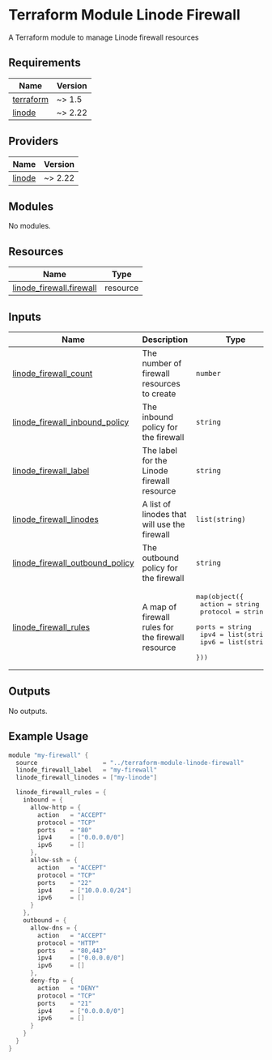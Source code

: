 # Terraform Module Linode Firewall
A Terraform module to manage Linode firewall resources

<!-- BEGIN_TF_DOCS -->
## Requirements

| Name | Version |
|------|---------|
| <a name="requirement_terraform"></a> [terraform](#requirement\_terraform) | ~> 1.5 |
| <a name="requirement_linode"></a> [linode](#requirement\_linode) | ~> 2.22 |

## Providers

| Name | Version |
|------|---------|
| <a name="provider_linode"></a> [linode](#provider\_linode) | ~> 2.22 |

## Modules

No modules.

## Resources

| Name | Type |
|------|------|
| [linode_firewall.firewall](https://registry.terraform.io/providers/linode/linode/latest/docs/resources/firewall) | resource |

## Inputs

| Name | Description | Type | Default | Required |
|------|-------------|------|---------|:--------:|
| <a name="input_linode_firewall_count"></a> [linode\_firewall\_count](#input\_linode\_firewall\_count) | The number of firewall resources to create | `number` | n/a | yes |
| <a name="input_linode_firewall_inbound_policy"></a> [linode\_firewall\_inbound\_policy](#input\_linode\_firewall\_inbound\_policy) | The inbound policy for the firewall | `string` | `"DROP"` | no |
| <a name="input_linode_firewall_label"></a> [linode\_firewall\_label](#input\_linode\_firewall\_label) | The label for the Linode firewall resource | `string` | n/a | yes |
| <a name="input_linode_firewall_linodes"></a> [linode\_firewall\_linodes](#input\_linode\_firewall\_linodes) | A list of linodes that will use the firewall | `list(string)` | n/a | yes |
| <a name="input_linode_firewall_outbound_policy"></a> [linode\_firewall\_outbound\_policy](#input\_linode\_firewall\_outbound\_policy) | The outbound policy for the firewall | `string` | `"ACCEPT"` | no |
| <a name="input_linode_firewall_rules"></a> [linode\_firewall\_rules](#input\_linode\_firewall\_rules) | A map of firewall rules for the firewall resource | <pre>map(object({<br>    action   = string<br>    protocol = string<br>    ports    = string<br>    ipv4     = list(string)<br>    ipv6     = list(string)<br>  }))</pre> | n/a | yes |

## Outputs

No outputs.
<!-- END_TF_DOCS -->

## Example Usage
```go
module "my-firewall" {
  source                  = "../terraform-module-linode-firewall"
  linode_firewall_label   = "my-firewall"
  linode_firewall_linodes = ["my-linode"]

  linode_firewall_rules = {
    inbound = {
      allow-http = {
        action   = "ACCEPT"
        protocol = "TCP"
        ports    = "80"
        ipv4     = ["0.0.0.0/0"]
        ipv6     = []
      },
      allow-ssh = {
        action   = "ACCEPT"
        protocol = "TCP"
        ports    = "22"
        ipv4     = ["10.0.0.0/24"]
        ipv6     = []
      }
    },
    outbound = {
      allow-dns = {
        action   = "ACCEPT"
        protocol = "HTTP"
        ports    = "80,443"
        ipv4     = ["0.0.0.0/0"]
        ipv6     = []
      },
      deny-ftp = {
        action   = "DENY"
        protocol = "TCP"
        ports    = "21"
        ipv4     = ["0.0.0.0/0"]
        ipv6     = []
      }
    }
  }
}

```
